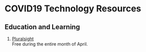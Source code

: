 # COVID19 Technology Resources 

## Education and Learning
1. [Pluralsight](https://www.pluralsight.com/)  
Free during the entire month of April. 

